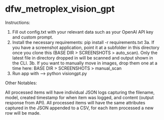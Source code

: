 # dfw_metroplex_vision_gpt

Instructions:
1. Fill out config.txt with your relevant data such as your OpenAI API key and custom prompt.
2. Install the necessary requirements: pip install -r requirements.txt
3a. If you have a screenshot application, point it at a subfolder in this directory once you clone this (BASE DIR > SCREENSHOTS > auto_scan). Only the latest file in directory dropped in will be scanned and output shown in the CLI.
3b. If you want to manually move in images, drop them one at a time here: BASE DIR > SCREENSHOTS > manual_scan
4. Run app with --> python visiongpt.py

Other Notables:

All processed items will have individual JSON logs capturing the filename, model, created timestamp for when item was logged, and content (output response from API).
All processed items will have the same attributes captured in the JSON appended to a CSV, for each item processed a new row will be made. 
